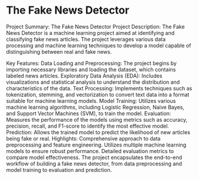 # The Fake News Detector

Project Summary: The Fake News Detector
Project Description:
The Fake News Detector is a machine learning project aimed at identifying and classifying fake news articles. The project leverages various data processing and machine learning techniques to develop a model capable of distinguishing between real and fake news.

Key Features:
Data Loading and Preprocessing: The project begins by importing necessary libraries and loading the dataset, which contains labeled news articles.
Exploratory Data Analysis (EDA): Includes visualizations and statistical analysis to understand the distribution and characteristics of the data.
Text Processing: Implements techniques such as tokenization, stemming, and vectorization to convert text data into a format suitable for machine learning models.
Model Training: Utilizes various machine learning algorithms, including Logistic Regression, Naive Bayes, and Support Vector Machines (SVM), to train the model.
Evaluation: Measures the performance of the models using metrics such as accuracy, precision, recall, and F1-score to identify the most effective model.
Prediction: Allows the trained model to predict the likelihood of new articles being fake or real.
Highlights:
Comprehensive approach to data preprocessing and feature engineering.
Utilizes multiple machine learning models to ensure robust performance.
Detailed evaluation metrics to compare model effectiveness.
The project encapsulates the end-to-end workflow of building a fake news detector, from data preprocessing and model training to evaluation and prediction.
